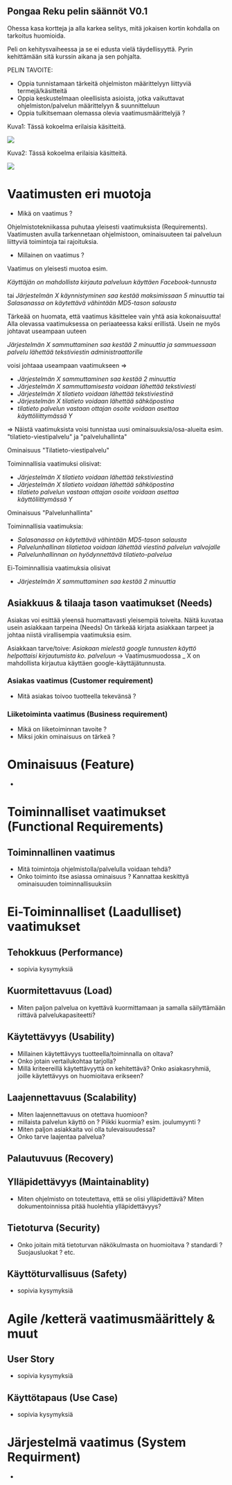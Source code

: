## Pongaa Reku pelin säännöt V0.1

Ohessa kasa kortteja ja alla karkea selitys, mitä jokaisen kortin kohdalla on tarkoitus huomioida.

Peli on kehitysvaiheessa ja se ei edusta vielä täydellisyyttä. Pyrin kehittämään sitä kurssin aikana ja sen pohjalta.

PELIN TAVOITE:

* Oppia tunnistamaan tärkeitä ohjelmiston määrittelyyn liittyviä termejä/käsitteitä
* Oppia keskustelmaan oleellisista asioista, jotka vaikuttavat ohjelmiston/palvelun määrittelyyn & suunnitteluun
* Oppia tulkitsemaan olemassa olevia vaatimusmäärittelyjä ?


Kuva1: Tässä kokoelma erilaisia käsitteitä.


![](https://github.com/JAMK-IT/TT0S0100-software-desing-and-testing/blob/master/images/bongaa-reku-suomeksi1.jpg)

Kuva2: Tässä kokoelma erilaisia käsitteitä.

![](https://github.com/JAMK-IT/TT0S0100-software-desing-and-testing/blob/master/images/bongaa-reku-suomeksi2.jpg)


# Vaatimusten eri muotoja

* Mikä on vaatimus ?

Ohjelmistotekniikassa puhutaa yleisesti vaatimuksista (Requirements). Vaatimusten avulla tarkennetaan ohjelmistoon, ominaisuuteen tai palveluun liittyviä toimintoja tai rajoituksia.

* Millainen on vaatimus ?

Vaatimus on yleisesti muotoa esim. 

_Käyttäjän on mahdollista kirjauta palveluun käyttäen Facebook-tunnusta_

tai _Järjestelmän X käynnistyminen saa kestää maksimissaan 5 minuuttia_ tai _Salasanassa on käytettävä vähintään MD5-tason salausta_

Tärkeää on huomata, että vaatimus käsittelee vain yhtä asia kokonaisuutta! Alla olevassa vaatimuksessa on periaateessa kaksi erillistä. Usein ne myös johtavat useampaan uuteen

_Järjestelmän X sammuttaminen saa kestää 2 minuuttia ja sammuessaan palvelu lähettää tekstiviestin administraattorille_

voisi johtaaa useampaan vaatimukseen => 

* _Järjestelmän X sammuttaminen saa kestää 2 minuuttia_
* _Järjestelmän X sammuttamisesta voidaan lähettää tekstiviesti_
* _Järjestelmän X tilatieto voidaan lähettää tekstiviestinä_
* _Järjestelmän X tilatieto voidaan lähettää sähköpostina_
* _tilatieto palvelun vastaan ottajan osoite voidaan asettaa käyttöliittymässä Y_

=> Näistä vaatimuksista voisi tunnistaa uusi ominaisuuksia/osa-alueita esim. "tilatieto-viestipalvelu" ja "palveluhallinta"


Ominaisuus "Tilatieto-viestipalvelu" 

Toiminnallisia vaatimuksi olisivat: 

* _Järjestelmän X tilatieto voidaan lähettää tekstiviestinä_
* _Järjestelmän X tilatieto voidaan lähettää sähköpostina_
* _tilatieto palvelun vastaan ottajan osoite voidaan asettaa käyttöliittymässä Y_

Ominaisuus "Palvelunhallinta"

Toiminnallisia vaatimuksia:

* _Salasanassa on käytettävä vähintään MD5-tason salausta_
* _Palvelunhallinan tilatietoa voidaan lähettää viestinä palvelun valvojalle_
* _Palvelunhallinnan on hyödynnettävä tilatieto-palvelua_

Ei-Toiminnallisia vaatimuksia olisivat  

* _Järjestelmän X sammuttaminen saa kestää 2 minuuttia_
 





## Asiakkuus & tilaaja tason vaatimukset (Needs)

Asiakas voi esittää yleensä huomattavasti yleisempiä toiveita. Näitä kuvataa usein asiakkaan tarpeina (Needs)
On tärkeää kirjata asiakkaan tarpeet ja johtaa niistä virallisempia vaatimuksia esim.

Asiakkaan tarve/toive: _Asiakaan mielestä google tunnusten käyttö helpottaisi kirjautumista ko. palveluun_ -> Vaatimusmuodossa _ X on mahdollista kirjautua käyttäen google-käyttäjätunnusta.


### Asiakas vaatimus (Customer requirement)

* Mitä asiakas toivoo tuotteella tekevänsä ?

### Liiketoiminta vaatimus (Business requirement)

* Mikä on liiketoiminnan tavoite ?
* Miksi jokin ominaisuus on tärkeä ?

# Ominaisuus (Feature)

* 



# Toiminnalliset vaatimukset (Functional Requirements)

## Toiminnallinen vaatimus 

* Mitä toimintoja ohjelmistolla/palvelulla voidaan tehdä?
* Onko toiminto itse asiassa ominaisuus ? Kannattaa keskittyä ominaisuuden toiminnallisuuksiin

# Ei-Toiminnalliset (Laadulliset) vaatimukset


## Tehokkuus (Performance)

* sopivia kysymyksiä
 

## Kuormitettavuus (Load)

* Miten paljon palvelua on kyettävä kuormittamaan ja samalla säilyttämään riittävä palvelukapasiteetti?


 
## Käytettävyys (Usability)

* Millainen käytettävyys tuotteella/toiminnalla on oltava? 
* Onko jotain vertailukohtaa tarjolla?
* Millä kriteereillä käytettävyyttä on kehitettävä? Onko asiakasryhmiä, joille käytettävyys on huomioitava erikseen?


## Laajennettavuus (Scalability)

* Miten laajennettavuus on otettava huomioon? 
* millaista palvelun käyttö on ? Piikki kuormia? esim. joulumyynti ?
* Miten paljon asiakkaita voi olla tulevaisuudessa? 
* Onko tarve laajentaa palvelua?

## Palautuvuus (Recovery)

## Ylläpidettävyys (Maintainablity)

* Miten ohjelmisto on toteutettava, että se olisi ylläpidettävä? Miten dokumentoinnissa pitää huolehtia ylläpidettävyys?

## Tietoturva (Security)

* Onko joitain mitä tietoturvan näkökulmasta on huomioitava ? standardi ? Suojausluokat ? etc.

## Käyttöturvallisuus (Safety)

* sopivia kysymyksiä



# Agile /ketterä vaatimusmäärittely & muut 


## User Story

* sopivia kysymyksiä

## Käyttötapaus (Use Case)

* sopivia kysymyksiä




# Järjestelmä vaatimus (System Requirment)

*





